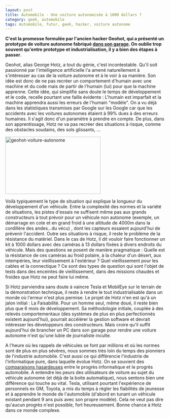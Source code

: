 ```yaml
---
layout: post
title: Automobile - Une voiture autonomisée à 1000 dollars ?
category: geek, automobile
tags: Automobile, futur, geek, hacker, voiture autonome
---
```

**C'est la promesse formulée par l'ancien hacker Geohot, qui a présenté un prototype de voiture autonome fabriqué <a href="http://www.bloomberg.com/features/2015-george-hotz-self-driving-car/">dans son garage</a>. On oublie trop souvent qu'entre prototype et industrialisation, il y a bien des étapes à passer**.

Geohot, alias George Hotz, a tout du génie, c'est incontestable. Qu'il soit passionné par l'intelligence artificielle l'a amené naturellement à s'intéresser au cas de la voiture autonome et à le voir à sa manière. Son idée est donc de ne pas recréer un comportement d'humain avec une machine et du code mais de partir de l'humain (lui) pour que la machine apprenne. Cette idée, qui simplifie sans doute le temps de développement et le code, recelle pourtant une faille évidente : L'humain est imparfait et la machine apprendra aussi les erreurs de l'humain "modèle". On a vu déjà dans les statistiques transmises par Google sur les Google car que les accidents avec les voitures autonomes étaient à 99% dues à des erreurs humaines. Il s'agit donc d'un paramètre à prendre en compte. De plus, dans son apprentissage, Hotz ne va pas recréer des situations à risque, comme des obstacles soudains, des sols glissants, ...

<img class="alignnone size-medium wp-image-156" src="https://cheziceman.files.wordpress.com/2016/01/geohot-voiture-autonome.jpg?w=300" alt="geohot-voiture-autonome" width="300" height="180" />

Voilà typiquement le type de situation qui explique la longueur du développement d'un véhicule. Entre la complexité des normes et la variété de situations, les pistes d'essais ne suffisent même pas aux grands constructeurs à tout prévoir pour un véhicule non autonome (exemple, un démarrage en cote et en grand froid à une altitude de 4000m dans la cordillère des andes...du vécu) , dont les capteurs essaient aujourd'hui de prévenir l'accident. Outre ses situations à risque, il reste le problème de la résistance du matériel. Dans le cas de Hotz, il dit vouloir faire fonctionner un kit à 1000 dollars avec des caméras à 13 dollars fixées à divers endroits du véhicule. Mais des questions se posent de manière pragmatique : Quelle est la résistance de ces caméras au froid polaire, à la chaleur d'un désert, aux intempéries, leur vieillissement à l'extérieur ? Quel vieillissement pour les cables et la connectique ? Ce sont des types de question qui sont l'objet de tests dans des enceintes de vieillissement, dans des missions chaudes et froides que Hotz ne peut faire lui même.

Si Hotz parviendra sans doute à vaincre Tesla et MobilEye sur le terrain de la démonstration technique, il reste à rendre le tout industrialisable dans un monde où l'erreur n'est plus permise. Le projet de Hotz n'en est qu'à un jalon initial : La Faisabilité. Pour un homme seul, même doué, il reste bien plus que 6 mois de développement. Sa méthodologie initiale, couplée à des relevés comportementaux (des systèmes de plus en plus perfectionnés existent aujourd'hui), pourrait accélérer la gestion software et devrait intéresser les développeurs des constructeurs. Mais croire qu'il suffit aujourd'hui de brancher un PC dans son garage pour rendre une voiture autonome n'est qu'une lubie de journaliste inculte.

A l'heure où les rappels de véhicules se font par millions et où les normes sont de plus en plus sévères, nous sommes très loin du temps des pionniers de l'industrie automobile. C'est aussi ce qui différencie l'industrie de l'informatique pure, dans laquelle évolue Hotz. On se souvient des <span style="text-decoration:underline;"><a href="http://www.windowsnetworking.com/j_helmig/gatesgm.htm">comparaisons hasardeuses</a></span> entre le progrès informatique et le progrès automobile. A entendre les peurs des utilisateurs de voiture au sujet du véhicule autonome (et déjà de la boite automatique), nous sentons bien une différence qui touche au vital. Tesla, utilisant pourtant l'expérience de personnels ex GM, Toyota, a mis du temps à régler les fiabilités de jeunesse et à apprendre le monde de l'automobile (d'abord en tunant un véhicule existant pendant 9 ans puis avec son propre modèle). Cela ne veut pas dire qu'aucun progrès n'est possible, fort heureusement. Bonne chance à Hotz dans ce monde complexe.

